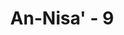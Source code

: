 ---
title: "An-Nisa' - 9"
no: 9
arabic_no: ٩
ayah: وَلْيَخْشَ الَّذِيْنَ لَوْ تَرَكُوْا مِنْ خَلْفِهِمْ ذُرِّيَّةً ضِعٰفًا خَافُوْا عَلَيْهِمْۖ فَلْيَتَّقُوا اللّٰهَ وَلْيَقُوْلُوْا قَوْلًا سَدِيْدًا
translation: "Dan hendaklah takut (kepada Allah) orang-orang yang sekiranya mereka meninggalkan keturunan yang lemah di belakang mereka yang mereka khawatir terhadap (kesejahteraan)nya. Oleh sebab itu, hendaklah mereka bertakwa kepada Allah, dan hendaklah mereka berbicara dengan tutur kata yang benar."
tafsir: "Orang yang telah mendekati akhir hayatnya diperingatkan agar mereka memikirkan, janganlah meninggalkan anak-anak atau keluarga yang lemah terutama tentang kesejahteraan hidup mereka di kemudian hari. Untuk itu selalu bertakwa dan mendekatkan diri kepada Allah. Selalu berkata lemah lembut, terutama kepada anak yatim yang menjadi tanggung jawab mereka. Perlakukanlah mereka seperti memperlakukan anak kandung sendiri."
---